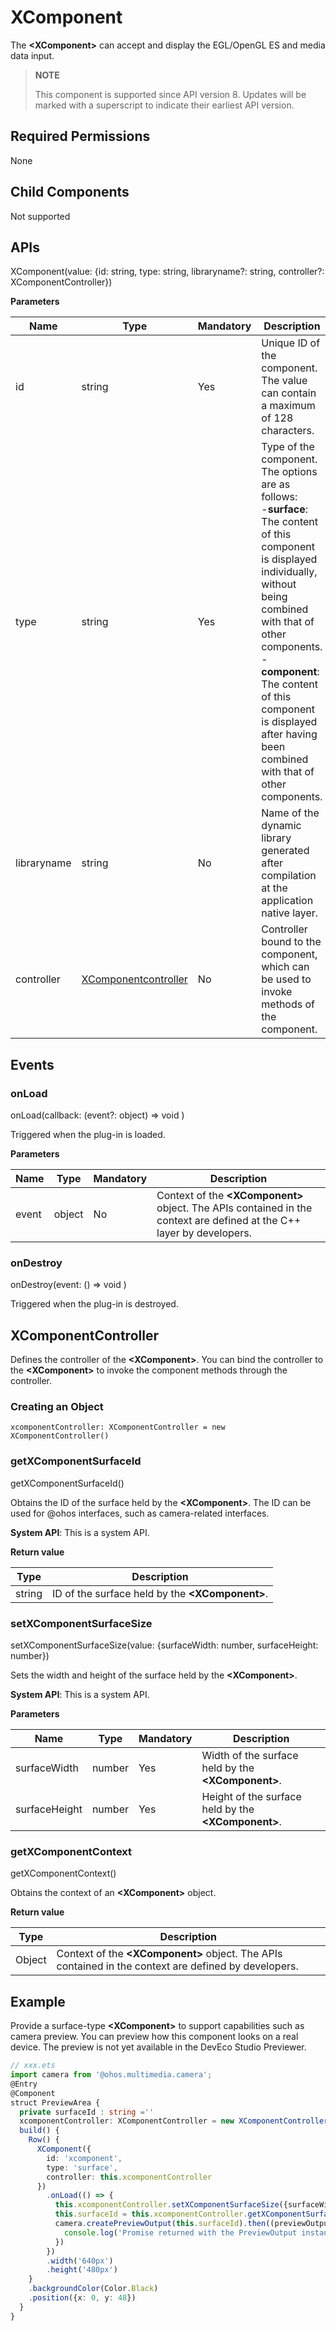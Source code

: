 # XComponent

The **\<XComponent>** can accept and display the EGL/OpenGL ES and media data input.

> **NOTE**
>
> This component is supported since API version 8. Updates will be marked with a superscript to indicate their earliest API version.



## Required Permissions

None

## Child Components

Not supported

## APIs

XComponent(value: {id: string, type: string, libraryname?: string, controller?: XComponentController})

**Parameters**

| Name      | Type    | Mandatory  | Description   |
| --------- | ------ | ---- | ----- |
| id  | string | Yes   | Unique ID of the component. The value can contain a maximum of 128 characters.|
| type      | string | Yes   |  Type of the component. The options are as follows:<br>-**surface**: The content of this component is displayed individually, without being combined with that of other components.<br>-**component**: The content of this component is displayed after having been combined with that of other components.|
| libraryname | string | No   | Name of the dynamic library generated after compilation at the application native layer.|
| controller   | [XComponentcontroller](#xcomponentcontroller) | No   | Controller bound to the component, which can be used to invoke methods of the component.|

## Events

### onLoad

onLoad(callback: (event?: object) => void )

Triggered when the plug-in is loaded.

**Parameters**

| Name          | Type  | Mandatory | Description                     |
| ------------- | ------ | ---- | ----------------------- |
| event  | object |   No | Context of the **\<XComponent>** object. The APIs contained in the context are defined at the C++ layer by developers.|

### onDestroy

onDestroy(event: () => void )

Triggered when the plug-in is destroyed.

## XComponentController

Defines the controller of the **\<XComponent>**. You can bind the controller to the **\<XComponent>** to invoke the component methods through the controller.

### Creating an Object

```
xcomponentController: XComponentController = new XComponentController()
```

### getXComponentSurfaceId

getXComponentSurfaceId()

Obtains the ID of the surface held by the **\<XComponent>**. The ID can be used for @ohos interfaces, such as camera-related interfaces.

**System API**: This is a system API.

**Return value**

| Type    | Description                     |
| ------ | ----------------------- |
| string | ID of the surface held by the **\<XComponent>**.|


### setXComponentSurfaceSize

setXComponentSurfaceSize(value: {surfaceWidth: number, surfaceHeight: number})

Sets the width and height of the surface held by the **\<XComponent>**.

**System API**: This is a system API.

**Parameters**

| Name          | Type  | Mandatory | Description                     |
| ------------- | ------ | ---- | ----------------------- |
| surfaceWidth  | number | Yes   | Width of the surface held by the **\<XComponent>**.|
| surfaceHeight | number | Yes   | Height of the surface held by the **\<XComponent>**.|


### getXComponentContext

getXComponentContext()

Obtains the context of an **\<XComponent>** object.

**Return value**

| Type    | Description                                      |
| ------ | ---------------------------------------- |
| Object | Context of the **\<XComponent>** object. The APIs contained in the context are defined by developers.|


## Example

Provide a surface-type **\<XComponent>** to support capabilities such as camera preview. 
You can preview how this component looks on a real device. The preview is not yet available in the DevEco Studio Previewer.

```ts
// xxx.ets
import camera from '@ohos.multimedia.camera';
@Entry
@Component
struct PreviewArea {
  private surfaceId : string =''
  xcomponentController: XComponentController = new XComponentController()
  build() {
    Row() {
      XComponent({
        id: 'xcomponent',
        type: 'surface',
        controller: this.xcomponentController
      })
        .onLoad(() => {
          this.xcomponentController.setXComponentSurfaceSize({surfaceWidth:1920,surfaceHeight:1080});
          this.surfaceId = this.xcomponentController.getXComponentSurfaceId();
          camera.createPreviewOutput(this.surfaceId).then((previewOutput) => {
            console.log('Promise returned with the PreviewOutput instance');
          })
        })
        .width('640px')
        .height('480px')
    }
    .backgroundColor(Color.Black)
    .position({x: 0, y: 48})
  }
}
```
